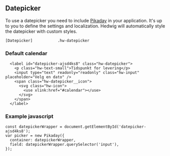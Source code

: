 ## Datepicker

To use a datepicker you need to include [Pikaday](https://github.com/dbushell/Pikaday) in your application.
It's up to you to define the settings and localization. 
Hedwig will automatically style the datepicker with custom styles.

```code
[Datepicker]           .hw-datepicker
```

### Default calendar

```html|span-3
  <label id="datepicker-ajsd4ks8" class="hw-datepicker">
    <p class="hw-text-small">Tidspunkt for levering</p>
    <input type="text" readonly="readonly" class="hw-input" placeholder="Velg en dato" />
    <span class="hw-datepicker__icon">
      <svg class="hw-icon">
        <use xlink:href="#calendar"></use>
      </svg>
    </span>
  </label>
```

### Example javascript

```
const datepickerWrapper = document.getElementById('datepicker-ajsd4ks8');
var picker = new Pikaday({ 
  container: datepickerWrapper,
  field: datepickerWrapper.querySelector('input'), 
});
```


